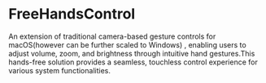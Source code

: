 # FreeHandsControl
An extension of traditional camera-based gesture controls for macOS(however can be further scaled to Windows) , enabling users to adjust volume, zoom, and brightness through intuitive hand gestures.This hands-free solution provides a seamless, touchless control experience for various system functionalities.
